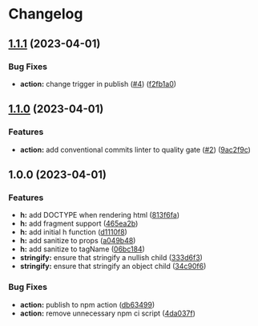 # Changelog

## [1.1.1](https://github.com/danprates/lite-jsx/compare/v1.1.0...v1.1.1) (2023-04-01)


### Bug Fixes

* **action:** change trigger in publish ([#4](https://github.com/danprates/lite-jsx/issues/4)) ([f2fb1a0](https://github.com/danprates/lite-jsx/commit/f2fb1a05267836db6e17a740456b01b6035b835a))

## [1.1.0](https://github.com/danprates/lite-jsx/compare/v1.0.0...v1.1.0) (2023-04-01)


### Features

* **action:** add conventional commits linter to quality gate ([#2](https://github.com/danprates/lite-jsx/issues/2)) ([9ac2f9c](https://github.com/danprates/lite-jsx/commit/9ac2f9c7b53a0aa2c70e8df1213d1fbfcd154881))

## 1.0.0 (2023-04-01)


### Features

* **h:** add DOCTYPE when rendering html ([813f6fa](https://github.com/danprates/lite-jsx/commit/813f6fa2e9917ff2687d41ad7dee44a4975e847e))
* **h:** add fragment support ([465ea2b](https://github.com/danprates/lite-jsx/commit/465ea2b0918348f1b0ab56250068d14ce787bb5e))
* **h:** add initial h function ([d1110f8](https://github.com/danprates/lite-jsx/commit/d1110f84aa5791ff768124adb47481a1efe86b2e))
* **h:** add sanitize to props ([a049b48](https://github.com/danprates/lite-jsx/commit/a049b489fe6c2511bdac5682419a356124b12548))
* **h:** add sanitize to tagName ([06bc184](https://github.com/danprates/lite-jsx/commit/06bc184ce80fef2d7556c44270474e6e7ca7acce))
* **stringify:** ensure that stringify a nullish child ([333d6f3](https://github.com/danprates/lite-jsx/commit/333d6f3928d269bf79968e00fce177cfd480151a))
* **stringify:** ensure that stringify an object child ([34c90f6](https://github.com/danprates/lite-jsx/commit/34c90f6aa9623782b824a628ccd5f04e3c91b1b8))


### Bug Fixes

* **action:** publish to npm action ([db63499](https://github.com/danprates/lite-jsx/commit/db634996efb700afbd94e80b1cac4db801a1446e))
* **action:** remove unnecessary npm ci script ([4da037f](https://github.com/danprates/lite-jsx/commit/4da037fad61415d90963c8f4cb4d3cc2a8d6e2f6))
